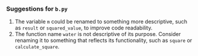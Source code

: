 ### Suggestions for `b.py`

1. The variable `m` could be renamed to something more descriptive, such as `result` or `squared_value`, to improve code readability.  
2. The function name `water` is not descriptive of its purpose. Consider renaming it to something that reflects its functionality, such as `square` or `calculate_square`.


